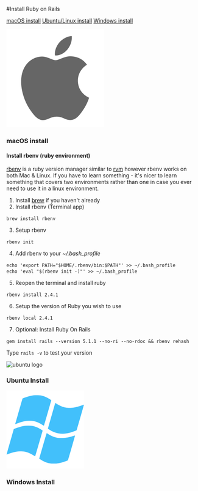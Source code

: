 #Install Ruby on Rails

[macOS install](#mac-os)
[Ubuntu/Linux install](#ubuntu)
[Windows install](#windows)

![macOS logo](/assets/images/macos.png)
<a id="mac-os"></a>
### macOS install

#### Install rbenv (ruby environment)
[rbenv](https://github.com/rbenv/rbenv) is a ruby version manager similar to [rvm](https://rvm.io/) however rbenv works on both Mac & Linux. If you have to learn something - it's nicer to learn something that covers two environments rather than one in case you ever need to use it in a linux environment.

1. Install [brew](https://brew.sh/) if you haven't already
2. Install rbenv (Terminal app)
  ```
  brew install rbenv
  ```
3. Setup rbenv
  ```
  rbenv init
  ```
4. Add rbenv to your *~/.bash_profile*
  ```
  echo 'export PATH="$HOME/.rbenv/bin:$PATH"' >> ~/.bash_profile
  echo 'eval "$(rbenv init -)"' >> ~/.bash_profile
  ```
5. Reopen the terminal and install ruby
  ```
  rbenv install 2.4.1
  ```
6. Setup the version of Ruby you wish to use
  ```
  rbenv local 2.4.1
  ```
7. Optional: Install Ruby On Rails
  ```
  gem install rails --version 5.1.1 --no-ri --no-rdoc && rbenv rehash
  ```
  Type ```rails -v``` to test your version


<a id="ubuntu"></a>
![ubuntu logo](/assets/images/unbuntu.png)
### Ubuntu Install

![windows logo](/assets/images/windows.png)
<a id="windows"></a>
### Windows Install
